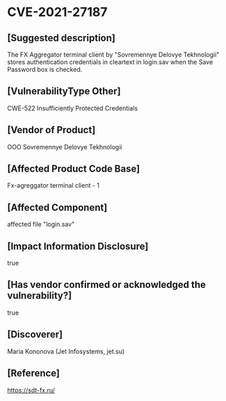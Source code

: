 # CVE-2021-27187

## [Suggested description]
The FX Aggregator terminal client by "Sovremennye Delovye Tekhnologii" stores authentication credentials in cleartext in login.sav when the Save Password box is checked.

## [VulnerabilityType Other]
CWE-522 Insufficiently Protected Credentials

## [Vendor of Product]
OOO Sovremennye Delovye Tekhnologii

## [Affected Product Code Base]
Fx-agreggator terminal client - 1

## [Affected Component]
affected file "login.sav"

## [Impact Information Disclosure]
true

## [Has vendor confirmed or acknowledged the vulnerability?] 
true

## [Discoverer]
Maria Kononova (Jet Infosystems, jet.su)

## [Reference]
https://sdt-fx.ru/
